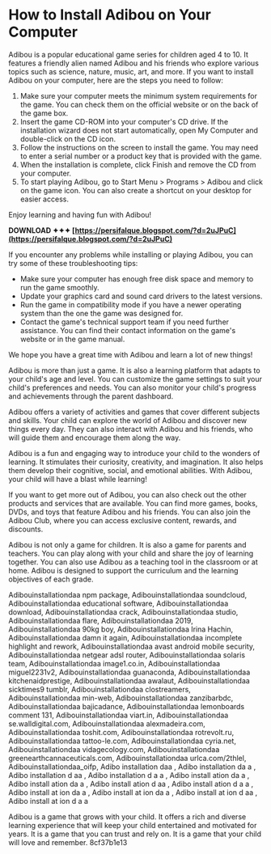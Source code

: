 
 
# How to Install Adibou on Your Computer
 
Adibou is a popular educational game series for children aged 4 to 10. It features a friendly alien named Adibou and his friends who explore various topics such as science, nature, music, art, and more. If you want to install Adibou on your computer, here are the steps you need to follow:
 
1. Make sure your computer meets the minimum system requirements for the game. You can check them on the official website or on the back of the game box.
2. Insert the game CD-ROM into your computer's CD drive. If the installation wizard does not start automatically, open My Computer and double-click on the CD icon.
3. Follow the instructions on the screen to install the game. You may need to enter a serial number or a product key that is provided with the game.
4. When the installation is complete, click Finish and remove the CD from your computer.
5. To start playing Adibou, go to Start Menu > Programs > Adibou and click on the game icon. You can also create a shortcut on your desktop for easier access.

Enjoy learning and having fun with Adibou!
 
**DOWNLOAD ✦✦✦ [https://persifalque.blogspot.com/?d=2uJPuC](https://persifalque.blogspot.com/?d=2uJPuC)**


  
If you encounter any problems while installing or playing Adibou, you can try some of these troubleshooting tips:

- Make sure your computer has enough free disk space and memory to run the game smoothly.
- Update your graphics card and sound card drivers to the latest versions.
- Run the game in compatibility mode if you have a newer operating system than the one the game was designed for.
- Contact the game's technical support team if you need further assistance. You can find their contact information on the game's website or in the game manual.

We hope you have a great time with Adibou and learn a lot of new things!
  
Adibou is more than just a game. It is also a learning platform that adapts to your child's age and level. You can customize the game settings to suit your child's preferences and needs. You can also monitor your child's progress and achievements through the parent dashboard.
 
Adibou offers a variety of activities and games that cover different subjects and skills. Your child can explore the world of Adibou and discover new things every day. They can also interact with Adibou and his friends, who will guide them and encourage them along the way.
 
Adibou is a fun and engaging way to introduce your child to the wonders of learning. It stimulates their curiosity, creativity, and imagination. It also helps them develop their cognitive, social, and emotional abilities. With Adibou, your child will have a blast while learning!
  
If you want to get more out of Adibou, you can also check out the other products and services that are available. You can find more games, books, DVDs, and toys that feature Adibou and his friends. You can also join the Adibou Club, where you can access exclusive content, rewards, and discounts.
 
Adibou is not only a game for children. It is also a game for parents and teachers. You can play along with your child and share the joy of learning together. You can also use Adibou as a teaching tool in the classroom or at home. Adibou is designed to support the curriculum and the learning objectives of each grade.
 
Adibouinstallationdaa npm package,  Adibouinstallationdaa soundcloud,  Adibouinstallationdaa educational software,  Adibouinstallationdaa download,  Adibouinstallationdaa crack,  Adibouinstallationdaa studio,  Adibouinstallationdaa flare,  Adibouinstallationdaa 2019,  Adibouinstallationdaa 90kg boy,  Adibouinstallationdaa Irina Hachin,  Adibouinstallationdaa damn it again,  Adibouinstallationdaa incomplete highlight and rework,  Adibouinstallationdaa avast android mobile security,  Adibouinstallationdaa netgear adsl router,  Adibouinstallationdaa solaris team,  Adibouinstallationdaa image1.co.in,  Adibouinstallationdaa miguel2231v2,  Adibouinstallationdaa guanaconda,  Adibouinstallationdaa kitchenaidprestige,  Adibouinstallationdaa awalaut,  Adibouinstallationdaa sicktimes9 tumblr,  Adibouinstallationdaa clostreamers,  Adibouinstallationdaa min-web,  Adibouinstallationdaa zanzibarbdc,  Adibouinstallationdaa bajicadance,  Adibouinstallationdaa lemonboards comment 131,  Adibouinstallationdaa viart.in,  Adibouinstallationdaa se.walldigital.com,  Adibouinstallationdaa alexmadeira.com,  Adibouinstallationdaa toshit.com,  Adibouinstallationdaa rotrevolt.ru,  Adibouinstallationdaa tattoo-le.com,  Adibouinstallationdaa cyria.net,  Adibouinstallationdaa vidagecology.com,  Adibouinstallationdaa greenearthcannaceuticals.com,  Adibouinstallationdaa urlca.com/2thlel,  Adibouinstallationdaa\_oifp,  Adibo installation daa ,  Adibo installation da a ,  Adibo installation d aa ,  Adibo installation d a a ,  Adibo install ation da a ,  Adibo install ation da a ,  Adibo install ation d aa ,  Adibo install ation d a a ,  Adibo install at ion da a ,  Adibo install at ion da a ,  Adibo install at ion d aa ,  Adibo install at ion d a a
 
Adibou is a game that grows with your child. It offers a rich and diverse learning experience that will keep your child entertained and motivated for years. It is a game that you can trust and rely on. It is a game that your child will love and remember.
 8cf37b1e13
 
